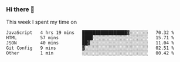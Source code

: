 ### Hi there 👋

<!--
**qiruohan/qiruohan** is a ✨ _special_ ✨ repository because its `README.md` (this file) appears on your GitHub profile.

Here are some ideas to get you started:

- 🔭 I’m currently working on ...
- 🌱 I’m currently learning ...
- 👯 I’m looking to collaborate on ...
- 🤔 I’m looking for help with ...
- 💬 Ask me about ...
- 📫 How to reach me: ...
- 😄 Pronouns: ...
- ⚡ Fun fact: ...
-->

This week I spent my time on 
<!--START_SECTION:waka-->
```text
JavaScript   4 hrs 19 mins   █████████████████▓░░░░░░░   70.32 % 
HTML         57 mins         ████░░░░░░░░░░░░░░░░░░░░░   15.71 % 
JSON         40 mins         ██▓░░░░░░░░░░░░░░░░░░░░░░   11.04 % 
Git Config   9 mins          ▓░░░░░░░░░░░░░░░░░░░░░░░░   02.51 % 
Other        1 min           ░░░░░░░░░░░░░░░░░░░░░░░░░   00.42 % 
```
<!--END_SECTION:waka-->
